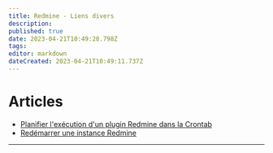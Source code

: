 ```yaml
---
title: Redmine - Liens divers
description: 
published: true
date: 2023-04-21T10:49:28.798Z
tags: 
editor: markdown
dateCreated: 2023-04-21T10:49:11.737Z
---
```


# Articles

+ [Planifier l'exécution d'un plugin Redmine dans la Crontab](/apps/redmine/temp1)
+ [Redémarrer une instance Redmine](/apps/redmine/temp2)

---

